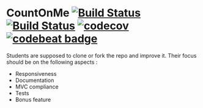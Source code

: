# CountOnMe [![Build Status](https://app.bitrise.io/app/01dfeb62e9707358/status.svg?token=tPmYLsbnBxmYT7oOGhBK1A)](https://app.bitrise.io/app/01dfeb62e9707358) [![Build Status](https://travis-ci.com/julienrenier/CountOnMe.svg?branch=master)](https://travis-ci.com/julienrenier/CountOnMe) [![codecov](https://codecov.io/gh/julienrenier/CountOnMe/branch/master/graph/badge.svg)](https://codecov.io/gh/julienrenier/CountOnMe) [![codebeat badge](https://codebeat.co/badges/5fe58e76-5073-482a-b53b-ce469a92fad3)](https://codebeat.co/projects/github-com-julienrenier-countonme-master)
Students are supposed to clone or fork the repo and improve it. Their focus should be on the following aspects :
- Responsiveness
- Documentation
- MVC compliance
- Tests
- Bonus feature
